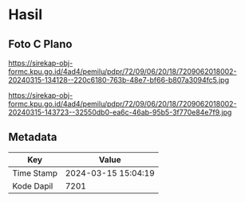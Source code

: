# Hasil

## Foto C Plano

https://sirekap-obj-formc.kpu.go.id/4ad4/pemilu/pdpr/72/09/06/20/18/7209062018002-20240315-134128--220c6180-763b-48e7-bf66-b807a3094fc5.jpg

https://sirekap-obj-formc.kpu.go.id/4ad4/pemilu/pdpr/72/09/06/20/18/7209062018002-20240315-143723--32550db0-ea6c-46ab-95b5-3f770e84e7f9.jpg


## Metadata

| Key        | Value               |
| ---------- | ------------------- |
| Time Stamp | 2024-03-15 15:04:19 |
| Kode Dapil | 7201                |




